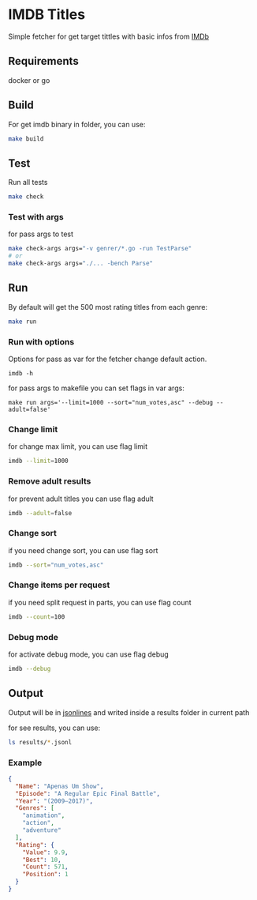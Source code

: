 # IMDB Titles

Simple fetcher for get target tittles with basic infos from [IMDb]("http://www.imdb.com/")

## Requirements

docker or go

## Build
For get imdb binary in folder, you can use:
```sh
make build
```

## Test

Run all tests
```sh
make check
```

### Test with args
for pass args to test
```sh
make check-args args="-v genrer/*.go -run TestParse"
# or
make check-args args="./... -bench Parse"
```

## Run
By default will get the 500 most rating titles from each genre:

```sh
make run
```

### Run with options
Options for pass as var for the fetcher change default action.
```
imdb -h
```

for pass args to makefile you can set flags in var args:
```
make run args='--limit=1000 --sort="num_votes,asc" --debug --adult=false'
```

### Change limit
for change max limit, you can use flag limit
```sh
imdb --limit=1000
```

### Remove adult results
for prevent adult titles you can use flag adult
```sh
imdb --adult=false
```

### Change sort
if you need change sort, you can use flag sort
```sh
imdb --sort="num_votes,asc"
```

### Change items per request
if you need split request in parts, you can use flag count
```sh
imdb --count=100
```

### Debug mode
for activate debug mode, you can use flag debug
```sh
imdb --debug
```

## Output

Output will be in [jsonlines](http://jsonlines.org)
and writed inside a results folder in current path

for see results, you can use:
```sh
ls results/*.jsonl
````

### Example 

```json
{
  "Name": "Apenas Um Show",
  "Episode": "A Regular Epic Final Battle",
  "Year": "(2009–2017)",
  "Genres": [
    "animation",
    "action",
    "adventure"
  ],
  "Rating": {
    "Value": 9.9,
    "Best": 10,
    "Count": 571,
    "Position": 1
  }
}
```

